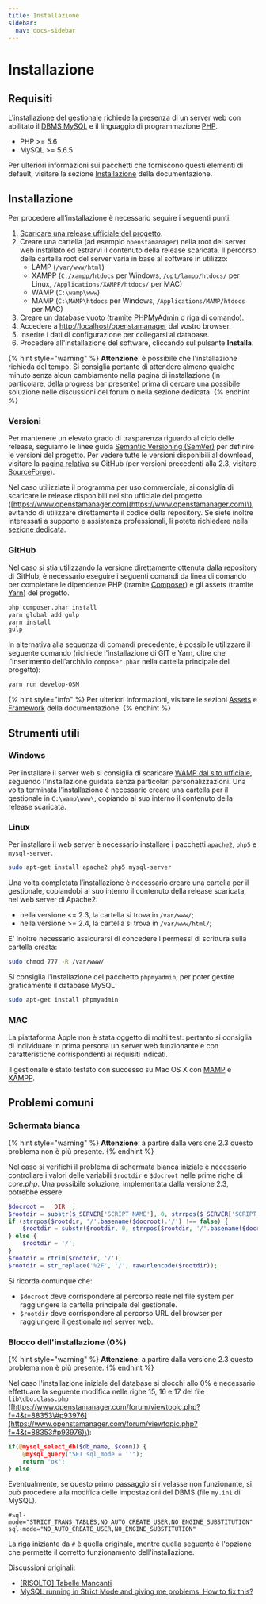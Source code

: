 ```yaml
---
title: Installazione
sidebar:
  nav: docs-sidebar
---
```


# Installazione

## Requisiti

L'installazione del gestionale richiede la presenza di un server web con abilitato il [DBMS MySQL](https://www.mysql.com) e il linguaggio di programmazione [PHP](http://php.net).

* PHP &gt;= 5.6
* MySQL &gt;= 5.6.5

Per ulteriori informazioni sui pacchetti che forniscono questi elementi di default, visitare la sezione [Installazione](https://github.com/devcode-it/devcode-it.github.io/tree/c372246fd4462ad0101f4f643f1719d85d3d3249/docs/installazione/README.md) della documentazione.

## Installazione

Per procedere all'installazione è necessario seguire i seguenti punti:

1. [Scaricare una release ufficiale del progetto](https://github.com/devcode-it/openstamanager/releases).
2. Creare una cartella \(ad esempio `openstamanager`\) nella root del server web installato ed estrarvi il contenuto della release scaricata. Il percorso della cartella root del server varia in base al software in utilizzo:
   * LAMP \(`/var/www/html`\)
   * XAMPP \(`C:/xampp/htdocs` per Windows, `/opt/lampp/htdocs/` per Linux, `/Applications/XAMPP/htdocs/` per MAC\)
   * WAMP \(`C:\wamp\www`\)
   * MAMP \(`C:\MAMP\htdocs` per Windows, `/Applications/MAMP/htdocs` per MAC\)
3. Creare un database vuoto \(tramite [PHPMyAdmin](http://localhost/phpmyadmin/) o riga di comando\).
4. Accedere a [http://localhost/openstamanager](http://localhost/openstamanager) dal vostro browser.
5. Inserire i dati di configurazione per collegarsi al database.
6. Procedere all'installazione del software, cliccando sul pulsante **Installa**.

{% hint style="warning" %}
**Attenzione**: è possibile che l'installazione richieda del tempo. Si consiglia pertanto di attendere almeno qualche minuto senza alcun cambiamento nella pagina di installazione \(in particolare, della progress bar presente\) prima di cercare una possibile soluzione nelle discussioni del forum o nella sezione dedicata.
{% endhint %}

### Versioni

Per mantenere un elevato grado di trasparenza riguardo al ciclo delle release, seguiamo le linee guida [Semantic Versioning \(SemVer\)](http://semver.org/) per definire le versioni del progetto. Per vedere tutte le versioni disponibili al download, visitare la [pagina relativa](https://github.com/devcode-it/openstamanager/releases) su GitHub \(per versioni precedenti alla 2.3, visitare [SourceForge](https://sourceforge.net/projects/openstamanager/files)\).

Nel caso utilizziate il programma per uso commerciale, si consiglia di scaricare le release disponibili nel sito ufficiale del progetto \([https://www.openstamanager.com](https://www.openstamanager.com)\), evitando di utilizzare direttamente il codice della repository. Se siete inoltre interessati a supporto e assistenza professionali, li potete richiedere nella [sezione dedicata](http://www.openstamanager.com/per-le-aziende/).

### GitHub

Nel caso si stia utilizzando la versione direttamente ottenuta dalla repository di GitHub, è necessario eseguire i seguenti comandi da linea di comando per completare le dipendenze PHP \(tramite [Composer](https://getcomposer.org)\) e gli assets \(tramite [Yarn](https://yarnpkg.com)\) del progetto.

```bash
php composer.phar install
yarn global add gulp
yarn install
gulp
```

In alternativa alla sequenza di comandi precedente, è possibile utilizzare il seguente comando \(richiede l'installazione di GIT e Yarn, oltre che l'inserimento dell'archivio `composer.phar` nella cartella principale del progetto\):

```bash
yarn run develop-OSM
```

{% hint style="info" %}
Per ulteriori informazioni, visitare le sezioni [Assets](../base/assets.md) e [Framework](../base/framework.md) della documentazione.
{% endhint %}

## Strumenti utili

### Windows

Per installare il server web si consiglia di scaricare [WAMP dal sito ufficiale](http://www.wampserver.com/en/#download-wrapper), seguendo l'installazione guidata senza particolari personalizzazioni. Una volta terminata l’installazione è necessario creare una cartella per il gestionale in `C:\wamp\www\`, copiando al suo interno il contenuto della release scaricata.

### Linux

Per installare il web server è necessario installare i pacchetti `apache2`, `php5` e `mysql-server`.

```bash
sudo apt-get install apache2 php5 mysql-server
```

Una volta completata l’installazione è necessario creare una cartella per il gestionale, copiandobi al suo interno il contenuto della release scaricata, nel web server di Apache2:

* nella versione &lt;= 2.3, la cartella si trova in `/var/www/`;
* nella versione &gt;= 2.4, la cartella si trova in `/var/www/html/`;

E' inoltre necessario assicurarsi di concedere i permessi di scrittura sulla cartella creata:

```bash
sudo chmod 777 -R /var/www/
```

Si consiglia l'installazione del pacchetto `phpmyadmin`, per poter gestire graficamente il database MySQL:

```bash
sudo apt-get install phpmyadmin
```

### MAC

La piattaforma Apple non è stata oggetto di molti test: pertanto si consiglia di individuare in prima persona un server web funzionante e con caratteristiche corrispondenti ai requisiti indicati.

Il gestionale è stato testato con successo su Mac OS X con [MAMP](http://www.mamp.info/en/) e [XAMPP](https://www.apachefriends.org/it/index.html).

## Problemi comuni

### Schermata bianca

{% hint style="warning" %}
**Attenzione**: a partire dalla versione 2.3 questo problema non è più presente. 
{% endhint %}

Nel caso si verifichi il problema di schermata bianca iniziale è necessario controllare i valori delle variabili `$rootdir` e `$docroot` nelle prime righe di _core.php_. Una possibile soluzione, implementata dalla versione 2.3, potrebbe essere:

```php
$docroot = __DIR__;
$rootdir = substr($_SERVER['SCRIPT_NAME'], 0, strrpos($_SERVER['SCRIPT_NAME'], '/')).'/';
if (strrpos($rootdir, '/'.basename($docroot).'/') !== false) {
    $rootdir = substr($rootdir, 0, strrpos($rootdir, '/'.basename($docroot).'/')).'/'.basename($docroot);
} else {
    $rootdir = '/';
}
$rootdir = rtrim($rootdir, '/');
$rootdir = str_replace('%2F', '/', rawurlencode($rootdir));
```

Si ricorda comunque che:

* `$docroot` deve corrispondere al percorso reale nel file system per raggiungere la cartella principale del gestionale.
* `$rootdir` deve corrispondere al percorso URL del browser per raggiungere il gestionale nel server web.

### Blocco dell'installazione \(0%\)

{% hint style="warning" %}
**Attenzione**: a partire dalla versione 2.3 questo problema non è più presente. 
{% endhint %}

Nel caso l'installazione iniziale del database si blocchi allo 0% è necessario effettuare la seguente modifica nelle righe 15, 16 e 17 del file `lib\dbo.class.php` \([https://www.openstamanager.com/forum/viewtopic.php?f=4&t=88353\#p93976](https://www.openstamanager.com/forum/viewtopic.php?f=4&t=88353#p93976)\):

```php
if(@mysql_select_db($db_name, $conn)) {
    @mysql_query("SET sql_mode = ''");
    return "ok";
} else
```

Eventualmente, se questo primo passaggio si rivelasse non funzionante, si può procedere alla modifica delle impostazioni del DBMS \(file `my.ini` di MySQL\).

```text
#sql-mode="STRICT_TRANS_TABLES,NO_AUTO_CREATE_USER,NO_ENGINE_SUBSTITUTION"
sql-mode="NO_AUTO_CREATE_USER,NO_ENGINE_SUBSTITUTION"
```

La riga iniziante da `#` è quella originale, mentre quella seguente è l'opzione che permette il corretto funzionamento dell'installazione.

Discussioni originali:

* [\[RISOLTO\] Tabelle Mancanti](http://www.openstamanager.com/forum/viewtopic.php?f=2&t=86981)
* [MySQL running in Strict Mode and giving me problems. How to fix this?](http://stackoverflow.com/questions/21667601/mysql-running-in-strict-mode-and-giving-me-problems-how-to-fix-this)

